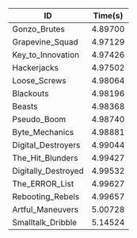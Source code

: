 |ID|Time(s)|
|-|-|
|Gonzo_Brutes|4.89700|
|Grapevine_Squad|4.97129|
|Key_to_Innovation|4.97426|
|Hackerjacks|4.97502|
|Loose_Screws|4.98064|
|Blackouts|4.98196|
|Beasts|4.98368|
|Pseudo_Boom|4.98740|
|Byte_Mechanics|4.98881|
|Digital_Destroyers|4.99044|
|The_Hit_Blunders|4.99427|
|Digitally_Destroyed|4.99532|
|The_ERROR_List|4.99627|
|Rebooting_Rebels|4.99657|
|Artful_Maneuvers|5.00728|
|Smalltalk_Dribble|5.14524|
